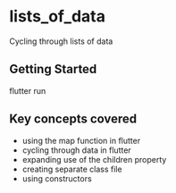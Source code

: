 # lists_of_data

Cycling through lists of data

## Getting Started

flutter run

## Key concepts covered

- using the map function in flutter
- cycling through data in flutter
- expanding use of the children property
- creating separate class file
- using constructors

